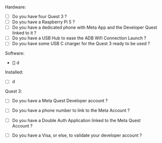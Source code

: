 Hardware:
- [ ] Do you have four Quest 3 ?
- [ ] Do you have a Raspberry Pi 5 ?
- [ ] Do you have a dedicated phone with Meta App and the Developer Quest linked to it ?
- [ ] Do you have a USB Hub to ease the ADB Wifi Connection Launch ?
- [ ] Do you have some USB C charger for the Quest 3 ready to be used ?

Software:
-  [] d

Installed:
- [ ] d

Quest 3:
- [ ] Do you have a Meta Quest Developer account ?
- [ ] Do you have a phone number to link to the Meta Account ?
- [ ] Do you have a Double Auth Application linked to the Meta Quest Account ?
- [ ] Do you have a Visa, or else, to validate your developer account ?

 
